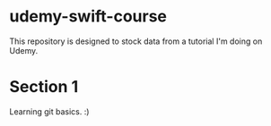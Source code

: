 # udemy-swift-course
This repository is designed to stock data from a tutorial I'm doing on Udemy.

# Section 1
Learning git basics. :)
